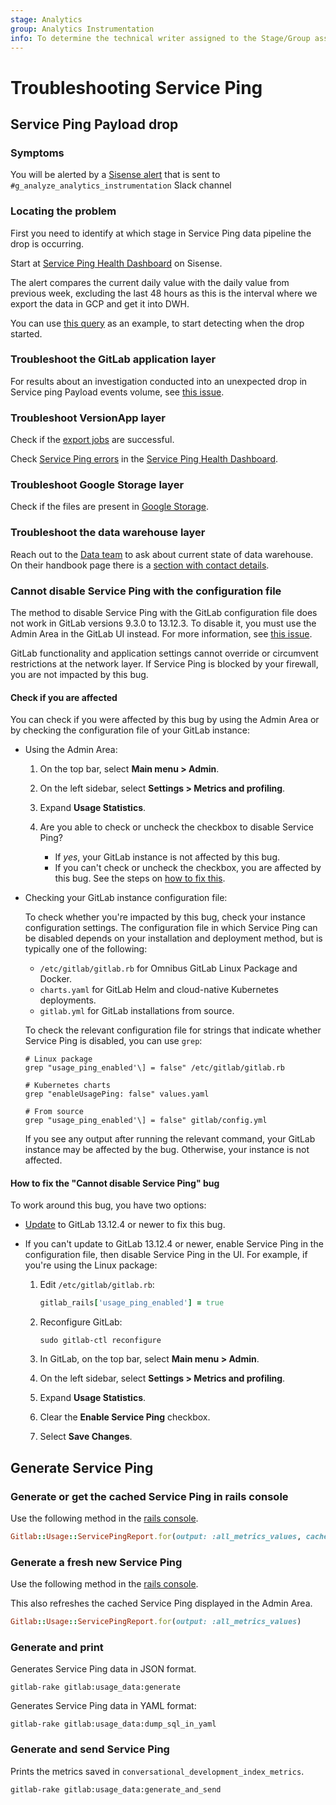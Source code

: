 ```yaml
---
stage: Analytics
group: Analytics Instrumentation
info: To determine the technical writer assigned to the Stage/Group associated with this page, see https://about.gitlab.com/handbook/product/ux/technical-writing/#assignments
---
```


# Troubleshooting Service Ping

## Service Ping Payload drop

### Symptoms

You will be alerted by a [Sisense alert](https://app.periscopedata.com/app/gitlab/alert/Service-ping-payload-drop-Alert/5a5b8766b8af43b4a75d6e9c684a365f/edit) that is sent to `#g_analyze_analytics_instrumentation` Slack channel

### Locating the problem

First you need to identify at which stage in Service Ping data pipeline the drop is occurring.

Start at [Service Ping Health Dashboard](https://app.periscopedata.com/app/gitlab/968489) on Sisense.

The alert compares the current daily value with the daily value from previous week, excluding the last 48 hours as this is the interval where we export the data in GCP and get it into DWH.

You can use [this query](https://gitlab.com/gitlab-org/gitlab/-/issues/347298#note_836685350) as an example, to start detecting when the drop started.

### Troubleshoot the GitLab application layer

For results about an investigation conducted into an unexpected drop in Service ping Payload events volume, see [this issue](https://gitlab.com/gitlab-data/analytics/-/issues/11071).

### Troubleshoot VersionApp layer

Check if the [export jobs](https://gitlab.com/gitlab-services/version-gitlab-com#data-export-using-pipeline-schedules) are successful.

Check [Service Ping errors](https://app.periscopedata.com/app/gitlab/968489?widget=14609989&udv=0) in the [Service Ping Health Dashboard](https://app.periscopedata.com/app/gitlab/968489).

### Troubleshoot Google Storage layer

Check if the files are present in [Google Storage](https://console.cloud.google.com/storage/browser/cloudsql-gs-production-efd5e8-cloudsql-exports;tab=objects?project=gs-production-efd5e8&prefix=&forceOnObjectsSortingFiltering=false).

### Troubleshoot the data warehouse layer

Reach out to the [Data team](https://about.gitlab.com/handbook/business-technology/data-team/) to ask about current state of data warehouse. On their handbook page there is a [section with contact details](https://about.gitlab.com/handbook/business-technology/data-team/#how-to-connect-with-us).

### Cannot disable Service Ping with the configuration file

The method to disable Service Ping with the GitLab configuration file does not work in
GitLab versions 9.3.0 to 13.12.3. To disable it, you must use the Admin Area in
the GitLab UI instead. For more information, see
[this issue](https://gitlab.com/gitlab-org/gitlab/-/issues/333269).

GitLab functionality and application settings cannot override or circumvent
restrictions at the network layer. If Service Ping is blocked by your firewall,
you are not impacted by this bug.

#### Check if you are affected

You can check if you were affected by this bug by using the Admin Area or by
checking the configuration file of your GitLab instance:

- Using the Admin Area:

  1. On the top bar, select **Main menu > Admin**.
  1. On the left sidebar, select **Settings > Metrics and profiling**.
  1. Expand **Usage Statistics**.
  1. Are you able to check or uncheck the checkbox to disable Service Ping?

     - If _yes_, your GitLab instance is not affected by this bug.
     - If you can't check or uncheck the checkbox, you are affected by this bug.
       See the steps on [how to fix this](#how-to-fix-the-cannot-disable-service-ping-bug).

- Checking your GitLab instance configuration file:

  To check whether you're impacted by this bug, check your instance configuration
  settings. The configuration file in which Service Ping can be disabled depends
  on your installation and deployment method, but is typically one of the following:

  - `/etc/gitlab/gitlab.rb` for Omnibus GitLab Linux Package and Docker.
  - `charts.yaml` for GitLab Helm and cloud-native Kubernetes deployments.
  - `gitlab.yml` for GitLab installations from source.

  To check the relevant configuration file for strings that indicate whether
  Service Ping is disabled, you can use `grep`:

  ```shell
  # Linux package
  grep "usage_ping_enabled'\] = false" /etc/gitlab/gitlab.rb

  # Kubernetes charts
  grep "enableUsagePing: false" values.yaml

  # From source
  grep "usage_ping_enabled'\] = false" gitlab/config.yml
  ```

  If you see any output after running the relevant command, your GitLab instance
  may be affected by the bug. Otherwise, your instance is not affected.

#### How to fix the "Cannot disable Service Ping" bug

To work around this bug, you have two options:

- [Update](../../update/index.md) to GitLab 13.12.4 or newer to fix this bug.
- If you can't update to GitLab 13.12.4 or newer, enable Service Ping in the
  configuration file, then disable Service Ping in the UI. For example, if you're
  using the Linux package:

  1. Edit `/etc/gitlab/gitlab.rb`:

     ```ruby
     gitlab_rails['usage_ping_enabled'] = true
     ```

  1. Reconfigure GitLab:

     ```shell
     sudo gitlab-ctl reconfigure
     ```

  1. In GitLab, on the top bar, select **Main menu > Admin**.
  1. On the left sidebar, select **Settings > Metrics and profiling**.
  1. Expand **Usage Statistics**.
  1. Clear the **Enable Service Ping** checkbox.
  1. Select **Save Changes**.

## Generate Service Ping

### Generate or get the cached Service Ping in rails console

Use the following method in the [rails console](../../administration/operations/rails_console.md#starting-a-rails-console-session).

```ruby
Gitlab::Usage::ServicePingReport.for(output: :all_metrics_values, cached: true)
```

### Generate a fresh new Service Ping

Use the following method in the [rails console](../../administration/operations/rails_console.md#starting-a-rails-console-session).

This also refreshes the cached Service Ping displayed in the Admin Area.

```ruby
Gitlab::Usage::ServicePingReport.for(output: :all_metrics_values)
```

### Generate and print

Generates Service Ping data in JSON format.

```shell
gitlab-rake gitlab:usage_data:generate
```

Generates Service Ping data in YAML format:

```shell
gitlab-rake gitlab:usage_data:dump_sql_in_yaml
```

### Generate and send Service Ping

Prints the metrics saved in `conversational_development_index_metrics`.

```shell
gitlab-rake gitlab:usage_data:generate_and_send
```
